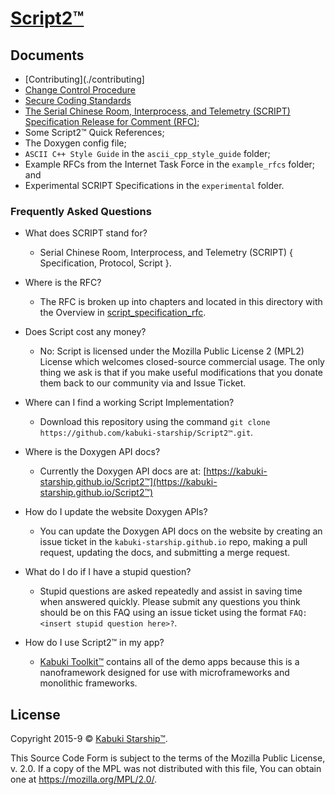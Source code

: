 # [Script2™](../)

## Documents

* [Contributing](./contributing]
* [Change Control Procedure](./change_control_procedure)
* [Secure Coding Standards](./standard_for_secure_coding)
* [The Serial Chinese Room, Interprocess, and Telemetry (SCRIPT) Specification Release for Comment (RFC)](https://github.com/kabuki-starship/Script2™/blob/master/docs/script_specification);
* Some Script2™ Quick References;
* The Doxygen config file;
* `ASCII C++ Style Guide` in the `ascii_cpp_style_guide` folder;
* Example RFCs from the Internet Task Force in the `example_rfcs` folder; and
* Experimental SCRIPT Specifications in the `experimental` folder.

### Frequently Asked Questions

* What does SCRIPT stand for?
  * Serial Chinese Room, Interprocess, and Telemetry (SCRIPT) { Specification, Protocol, Script }.

* Where is the RFC?
  * The RFC is broken up into chapters and located in this directory with the Overview in [script_specification_rfc](script_specification_rfc).

* Does Script cost any money?
  * No: Script is licensed under the Mozilla Public License 2 (MPL2) License which welcomes closed-source commercial usage. The only thing we ask is that if you make useful modifications that you donate them back to our community via and Issue Ticket.

* Where can I find a working Script Implementation?
  * Download this repository using the command `git clone https://github.com/kabuki-starship/Script2™.git`.

* Where is the Doxygen API docs?
  * Currently the Doxygen API docs are at: [https://kabuki-starship.github.io/Script2™](https://kabuki-starship.github.io/Script2™)

* How do I update the website Doxygen APIs?
  * You can update the Doxygen API docs on the website by creating an issue ticket in the `kabuki-starship.github.io` repo, making a pull request, updating the docs, and submitting a merge request.

* What do I do if I have a stupid question?
  * Stupid questions are asked repeatedly and assist in saving time when answered quickly. Please submit any questions you think should be on this FAQ using an issue ticket using the format `FAQ:<insert stupid question here>?`.

* How do I use Script2™ in my app?
  * [Kabuki Toolkit™](https://github.com/kabuki-starship/kabuki_toolkit) contains all of the demo apps because this is a nanoframework designed for use with microframeworks and monolithic frameworks.

## License

Copyright 2015-9 © [Kabuki Starship™](https://kabukistarship.com).

This Source Code Form is subject to the terms of the Mozilla Public License, v. 2.0. If a copy of the MPL was not distributed with this file, You can obtain one at <https://mozilla.org/MPL/2.0/>.
